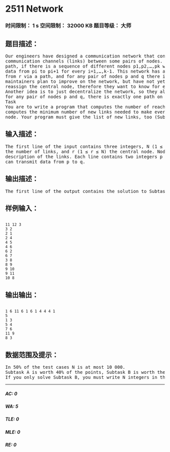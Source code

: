 # 2511 Network   
### 时间限制： 1 s     空间限制： 32000 KB     题目等级： 大师  
## 题目描述：  

<pre>
Our engineers have designed a communication network that consists of nodes and unidirectional direct   
communication channels (links) between some pairs of nodes. We say that a node q is reachable from node p on a   
path, if there is a sequence of different nodes p1,p2,…,pk with p=p1 and q=pk, such that there is a link that transmits   
data from pi to pi+1 for every i=1,…,k-1. This network has a central node r, such that any other node p can be reached   
from r via a path, and for any pair of nodes p and q there is at most one path on which q can be reached from p. The   
maintainers plan to improve on the network, but have not yet decided how. One idea they are considering is to   
reassign the central node, therefore they want to know for each node how many nodes are reachable from it on a path.   
Another idea is to just decentralize the network, so they also want to know how they could introduce new links so that   
for any pair of nodes p and q, there is exactly one path on which the node q can be reached from p, and vice versa.
Task   
You are to write a program that computes the number of reachable nodes for every node (Subtask A), and also   
computes the minimum number of new links needed to make every node reachable in a unique way from every other   
node. Your program must give the list of new links, too (Subtask B).
</pre>
  
  
## 输入描述：  

<pre>
The first line of the input contains three integers, N (1 ≤ N ≤ 100 000) the number of nodes, M (1 ≤ M ≤ 500 000)  
the number of links, and r (1 ≤ r ≤ N) the central node. Nodes are numbered from 1 to N. The next M lines contain the  
description of the links. Each line contains two integers p and q separated by space, that corresponds to a link, which  
can transmit data from p to q.
</pre>
  
  
## 输出描述：  

<pre>
The first line of the output contains the solution to Subtask A: N integers separated by space, where the ith number is the number of reachable nodes from node i (including i itself). The remaining lines contain the solution for Subtask B: The second line of the output contains one integer K, the minimum number of new links needed to achieve the above property of the network. The next K lines list the new links: each of lines contains two integers u and v separated by space, that corresponds to a new link transmitting data from node u to node v. If there are multiple solutions, your program should output only one; it does not matter which one.
</pre>
  
  
## 样例输入：  

<pre><code>
11 12 3
3 2 
2 1   
2 4   
4 5   
4 6   
6 2   
6 7   
3 8   
8 9   
9 10   
9 11   
10 8
</code></pre>
  
  
## 输出输出：  

<pre><code>
1 6 11 6 1 6 1 4 4 4 1  
5   
1 3   
5 4   
7 6   
11 9   
8 3
</code></pre>
  
  
## 数据范围及提示：  

<pre>
In 50% of the test cases N is at most 10 000.   
Subtask A is worth 40% of the points, Subtask B is worth the other 60% of the points.   
If you only solve Subtask B, you must write N integers in the first line.
</pre>
  
  
***  

##### AC: 0  
##### WA: 5  
##### TLE: 0  
##### MLE: 0  
##### RE: 0  
